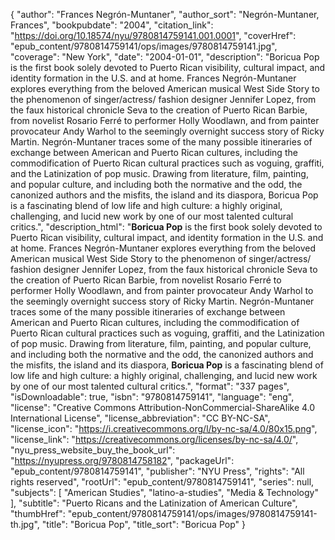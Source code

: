 {
  "author": "Frances Negrón-Muntaner",
  "author_sort": "Negrón-Muntaner, Frances",
  "bookpubdate": "2004",
  "citation_link": "https://doi.org/10.18574/nyu/9780814759141.001.0001",
  "coverHref": "epub_content/9780814759141/ops/images/9780814759141.jpg",
  "coverage": "New York",
  "date": "2004-01-01",
  "description": "Boricua Pop is the first book solely devoted to Puerto Rican visibility, cultural impact, and identity formation in the U.S. and at home. Frances Negrón-Muntaner explores everything from the beloved American musical West Side Story to the phenomenon of singer/actress/ fashion designer Jennifer Lopez, from the faux historical chronicle Seva to the creation of Puerto Rican Barbie, from novelist Rosario Ferré to performer Holly Woodlawn, and from painter provocateur Andy Warhol to the seemingly overnight success story of Ricky Martin. Negrón-Muntaner traces some of the many possible itineraries of exchange between American and Puerto Rican cultures, including the commodification of Puerto Rican cultural practices such as voguing, graffiti, and the Latinization of pop music. Drawing from literature, film, painting, and popular culture, and including both the normative and the odd, the canonized authors and the misfits, the island and its diaspora, Boricua Pop is a fascinating blend of low life and high culture: a highly original, challenging, and lucid new work by one of our most talented cultural critics.",
  "description_html": "<b>Boricua Pop</b> is the first book solely devoted to Puerto Rican visibility, cultural impact, and identity formation in the U.S. and at home. Frances Negrón-Muntaner explores everything from the beloved American musical West Side Story to the phenomenon of singer/actress/ fashion designer Jennifer Lopez, from the faux historical chronicle Seva to the creation of Puerto Rican Barbie, from novelist Rosario Ferré to performer Holly Woodlawn, and from painter provocateur Andy Warhol to the seemingly overnight success story of Ricky Martin. Negrón-Muntaner traces some of the many possible itineraries of exchange between American and Puerto Rican cultures, including the commodification of Puerto Rican cultural practices such as voguing, graffiti, and the Latinization of pop music. Drawing from literature, film, painting, and popular culture, and including both the normative and the odd, the canonized authors and the misfits, the island and its diaspora, <b>Boricua Pop</b> is a fascinating blend of low life and high culture: a highly original, challenging, and lucid new work by one of our most talented cultural critics.",
  "format": "337 pages",
  "isDownloadable": true,
  "isbn": "9780814759141",
  "language": "eng",
  "license": "Creative Commons Attribution-NonCommercial-ShareAlike 4.0 International License",
  "license_abbreviation": "CC BY-NC-SA",
  "license_icon": "https://i.creativecommons.org/l/by-nc-sa/4.0/80x15.png",
  "license_link": "https://creativecommons.org/licenses/by-nc-sa/4.0/",
  "nyu_press_website_buy_the_book_url": "https://nyupress.org/9780814758182",
  "packageUrl": "epub_content/9780814759141",
  "publisher": "NYU Press",
  "rights": "All rights reserved",
  "rootUrl": "epub_content/9780814759141",
  "series": null,
  "subjects": [
    "American Studies",
    "latino-a-studies",
    "Media & Technology"
  ],
  "subtitle": "Puerto Ricans and the Latinization of American Culture",
  "thumbHref": "epub_content/9780814759141/ops/images/9780814759141-th.jpg",
  "title": "Boricua Pop",
  "title_sort": "Boricua Pop"
}
